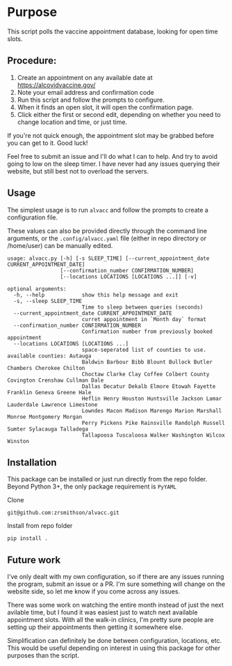 # Purpose
This script polls the vaccine appointment database, looking for open time slots.

## Procedure:

1. Create an appointment on any available date at https://alcovidvaccine.gov/
2. Note your email address and confirmation code
3. Run this script and follow the prompts to configure.
4. When it finds an open slot, it will open the confirmation page.
5. Click either the first or second edit, depending on whether you need to change location and time, or just time.

If you're not quick enough, the appointment slot may be grabbed before you can get to it. Good luck!

Feel free to submit an issue and I'll do what I can to help. And try to avoid going to low on the sleep timer. I have never had any issues querying their website, but still best not to overload the servers.

## Usage
The simplest usage is to run `alvacc` and follow the prompts to create a configuration file.

These values can also be provided directly through the command line arguments, or the `.config/alvacc.yaml` file (either in repo directory or /home/user) can be manually edited.

```
usage: alvacc.py [-h] [-s SLEEP_TIME] [--current_appointment_date CURRENT_APPOINTMENT_DATE]
                 [--confirmation_number CONFIRMATION_NUMBER]
                 [--locations LOCATIONS [LOCATIONS ...]] [-v]

optional arguments:
  -h, --help            show this help message and exit
  -s, --sleep SLEEP_TIME
                        Time to sleep between queries (seconds)
  --current_appointment_date CURRENT_APPOINTMENT_DATE
                        curret appointment in `Month day` format
  --confirmation_number CONFIRMATION_NUMBER
                        Confirmation number from previously booked appointment
  --locations LOCATIONS [LOCATIONS ...]
                        space-seperated list of counties to use. available counties: Autauga
                        Baldwin Barbour Bibb Blount Bullock Butler Chambers Cherokee Chilton
                        Choctaw Clarke Clay Coffee Colbert County Covington Crenshaw Cullman Dale
                        Dallas Decatur Dekalb Elmore Etowah Fayette Franklin Geneva Greene Hale
                        Heflin Henry Houston Huntsville Jackson Lamar Lauderdale Lawrence Limestone
                        Lowndes Macon Madison Marengo Marion Marshall Monroe Montgomery Morgan
                        Perry Pickens Pike Rainsville Randolph Russell Sumter Sylacauga Talladega
                        Tallapoosa Tuscaloosa Walker Washington Wilcox Winston
```

## Installation
This package can be installed or just run directly from the repo folder. Beyond Python 3+, the only package requirement is `PyYAML`

Clone
```
git@github.com:zrsmithson/alvacc.git
```

Install from repo folder
```
pip install .
```

## Future work
I've only dealt with my own configuration, so if there are any issues running the program, submit an issue or a PR. I'm sure something will change on the website side, so let me know if you come across any issues.

There was some work on watching the entire month instead of just the next avilable time, but I found it was easiest just to watch next available appointment slots. With all the walk-in clinics, I'm pretty sure people are setting up their appointments then getting it somewhere else.

Simplification can definitely be done between configuration, locations, etc. This would be useful depending on interest in using this package for other purposes than the script.
